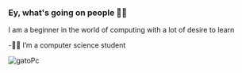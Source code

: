 ### Ey, what's going on people 👋😒

I am a beginner in the world of computing with a lot of desire to learn 


-🧑‍💻 I’m  a computer science student


![gatoPc](https://user-images.githubusercontent.com/100176897/156948074-7cd44047-ec93-45f4-b8fd-7eeffaefd68c.gif)

<!--
**9pasb6/9pasb6** is a ✨ _special_ ✨ repository because its `README.md` (this file) appears on your GitHub profile.

Here are some ideas to get you started:

- 🔭 I’m currently working on ...
- 🌱 I’m currently learning ...
- 👯 I’m looking to collaborate on ...
- 🤔 I’m looking for help with ...
- 💬 Ask me about ...
- 📫 How to reach me: ...
- 😄 Pronouns: ...
- ⚡ Fun fact: ...
-->

